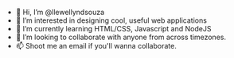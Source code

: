 - 👋 Hi, I’m @llewellyndsouza
- 👀 I’m interested in designing cool, useful web applications
- 🌱 I’m currently learning HTML/CSS, Javascript and NodeJS
- 💞️ I’m looking to collaborate with anyone from across timezones. 
- 📫 Shoot me an email if you'll wanna collaborate.

<!---
llewellyndsouza/llewellyndsouza is a ✨ special ✨ repository because its `README.md` (this file) appears on your GitHub profile.
You can click the Preview link to take a look at your changes.
--->
